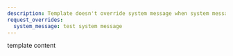```yaml
---
description: Template doesn't override system message when system message in request overrides
request_overrides:
  system_message: test system message
---
```


template content
